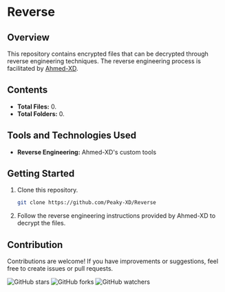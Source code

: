 # Reverse

## Overview

This repository contains encrypted files that can be decrypted through reverse engineering techniques. The reverse engineering process is facilitated by [Ahmed-XD](https://github.com/Ahmed-XD).

## Contents

- **Total Files:** 0.
- **Total Folders:** 0.

## Tools and Technologies Used

- **Reverse Engineering:** Ahmed-XD's custom tools

## Getting Started

1. Clone this repository.
    ```bash
    git clone https://github.com/Peaky-XD/Reverse
    ```

2. Follow the reverse engineering instructions provided by Ahmed-XD to decrypt the files.

## Contribution

Contributions are welcome! If you have improvements or suggestions, feel free to create issues or pull requests.


![GitHub stars](https://img.shields.io/github/stars/Peaky-XD/Reverse?style=social)
![GitHub forks](https://img.shields.io/github/forks/Peaky-XD/Reverse?style=social)
![GitHub watchers](https://img.shields.io/github/watchers/Peaky-XD/Reverse?style=social)
